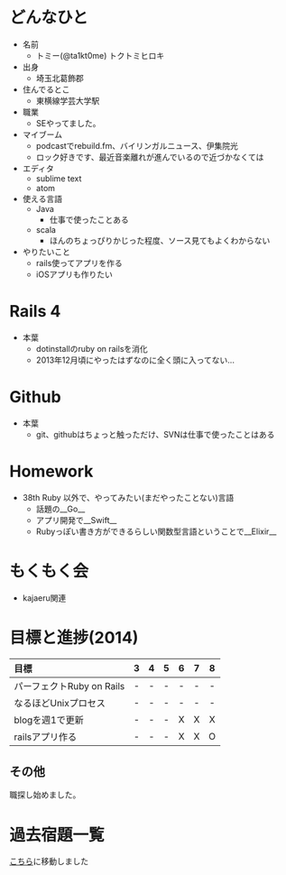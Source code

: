 # どんなひと

* 名前
  * トミー(@ta1kt0me) トクトミヒロキ
* 出身
  * 埼玉北葛飾郡
* 住んでるとこ
  * 東横線学芸大学駅
* 職業
  * SEやってました。
* マイブーム
  * podcastでrebuild.fm、バイリンガルニュース、伊集院光
  * ロック好きです、最近音楽離れが進んでいるので近づかなくては
* エディタ
  * sublime text
  * atom
* 使える言語
  * Java
    * 仕事で使ったことある
  * scala
    * ほんのちょっぴりかじった程度、ソース見てもよくわからない
* やりたいこと
  * rails使ってアプリを作る
  * iOSアプリも作りたい

# Rails 4

* 本葉
  * dotinstallのruby on railsを消化
  * 2013年12月頃にやったはずなのに全く頭に入ってない...

# Github

* 本葉
  * git、githubはちょっと触っただけ、SVNは仕事で使ったことはある

# Homework

* 38th Ruby 以外で、やってみたい(まだやったことない)言語
  * 話題の__Go__
  * アプリ開発で__Swift__
  * Rubyっぽい書き方ができるらしい関数型言語ということで__Elixir__

# もくもく会

* kajaeru関連

# 目標と進捗(2014)

|          目標             |  3  |  4  |  5  |  6  |  7  |  8  |
|:--------------------------|:---:|:---:|:---:|:---:|:---:|:---:|
| パーフェクトRuby on Rails |  -  |  -  |  -  |  -  |  -  |  -  |
| なるほどUnixプロセス      |  -  |  -  |  -  |  -  |  -  |  -  |
| blogを週1で更新           |  -  |  -  |  -  |  X  |  X  |  X  |
| railsアプリ作る           |  -  |  -  |  -  |  X  |  X  |  O  |

## その他

職探し始めました。

# 過去宿題一覧

[こちら](https://gist.github.com/ta1kt0me/88bfa71e45d6ff39e352)に移動しました
